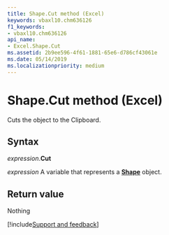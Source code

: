 ```yaml
---
title: Shape.Cut method (Excel)
keywords: vbaxl10.chm636126
f1_keywords:
- vbaxl10.chm636126
api_name:
- Excel.Shape.Cut
ms.assetid: 2b9ee596-4f61-1881-65e6-d786cf43061e
ms.date: 05/14/2019
ms.localizationpriority: medium
---
```



# Shape.Cut method (Excel)

Cuts the object to the Clipboard.


## Syntax

_expression_.**Cut**

_expression_ A variable that represents a **[Shape](Excel.Shape.md)** object.


## Return value

Nothing




[!include[Support and feedback](~/includes/feedback-boilerplate.md)]